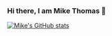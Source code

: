 ### Hi there, I am Mike Thomas 👋
[![Mike's GitHub stats](https://github-readme-stats.vercel.app/api?username=Mikemupararano)](https://github.com/Mikemupararano/github-readme-stats)



